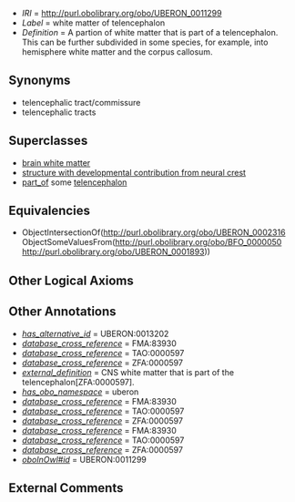  * *IRI* = http://purl.obolibrary.org/obo/UBERON_0011299
 * *Label* = white matter of telencephalon
 * *Definition* = A partion of white matter that is part of a telencephalon. This can be further subdivided in some species, for example, into hemisphere white matter and the corpus callosum.

## Synonyms

 * telencephalic tract/commissure
 * telencephalic tracts

## Superclasses

 * [brain white matter](../../UBERON/44/UBERON_0003544.md)
 * [structure with developmental contribution from neural crest](../../UBERON/14/UBERON_0010314.md)
 * [part_of](../../BFO/50/BFO_0000050.md) some [telencephalon](../../UBERON/93/UBERON_0001893.md)

## Equivalencies

 * ObjectIntersectionOf(<http://purl.obolibrary.org/obo/UBERON_0002316> ObjectSomeValuesFrom(<http://purl.obolibrary.org/obo/BFO_0000050> <http://purl.obolibrary.org/obo/UBERON_0001893>))

## Other Logical Axioms


## Other Annotations

 * *[has_alternative_id](../../Id/oboInOwl#hasAlternativeId.md)* = UBERON:0013202
 * *[database_cross_reference](../../ef/oboInOwl#hasDbXref.md)* = FMA:83930
 * *[database_cross_reference](../../ef/oboInOwl#hasDbXref.md)* = TAO:0000597
 * *[database_cross_reference](../../ef/oboInOwl#hasDbXref.md)* = ZFA:0000597
 * *[external_definition](../../UBPROP/01/UBPROP_0000001.md)* = CNS white matter that is part of the telencephalon[ZFA:0000597].
 * *[has_obo_namespace](../../ce/oboInOwl#hasOBONamespace.md)* = uberon
 * *[database_cross_reference](../../ef/oboInOwl#hasDbXref.md)* = FMA:83930
 * *[database_cross_reference](../../ef/oboInOwl#hasDbXref.md)* = TAO:0000597
 * *[database_cross_reference](../../ef/oboInOwl#hasDbXref.md)* = ZFA:0000597
 * *[database_cross_reference](../../ef/oboInOwl#hasDbXref.md)* = FMA:83930
 * *[database_cross_reference](../../ef/oboInOwl#hasDbXref.md)* = TAO:0000597
 * *[database_cross_reference](../../ef/oboInOwl#hasDbXref.md)* = ZFA:0000597
 * *[oboInOwl#id](../../id/oboInOwl#id.md)* = UBERON:0011299

## External Comments

